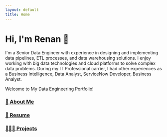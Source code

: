 ```yaml
---
layout: default
title: Home
---
```


<!-- # Welcome to My Data Engineering Portfolio-->

# Hi, I'm Renan 👋
I'm a Senior Data Engineer with experience in designing and implementing data pipelines, ETL processes, and data warehousing solutions. I enjoy working with big data technologies and cloud platforms to solve complex data problems.
During my IT Professional carrier, I had other experiences as a Business Intelligence, Data Analyst, ServiceNow Developer, Business Analyst.

Welcome to My Data Engineering Portfolio!

### <a href="https://renancambre.github.io/about.html">🚀 About Me</a>

### <a href="https://renancambre.github.io/cv">📝 Resume</a>

### [👩🏻‍💻 Projects](projects#de_project1)
<!--
- [Unity Catalog](projects#de_project1): Brief description of Project 1.
- [Data Quality](projects#de_project2): Brief description of Project 2.
- [Data Factory](projects#de_project3): Brief description of Project 3.

[View all projects](projects)


## 👩🏻‍💻 Business Intelligence Projects
- [Dashboard Equipamento](bi_projects#project1): Brief description of Project 1.
- [Dashboard Covid](bi_projects#project2): Brief description of Project 2.
- [Dashboard Prova](bi_projects#project3): Brief description of Project 3.
-->